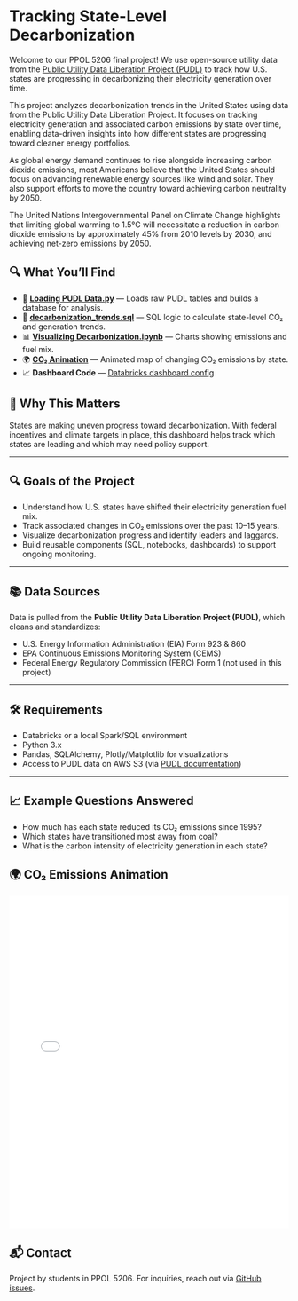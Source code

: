 # Tracking State-Level Decarbonization

Welcome to our PPOL 5206 final project! We use open-source utility data from the [Public Utility Data Liberation Project (PUDL)](https://catalyst.coop/pudl/) to track how U.S. states are progressing in decarbonizing their electricity generation over time.

This project analyzes decarbonization trends in the United States using data from the Public Utility Data Liberation Project. It focuses on tracking electricity generation and associated carbon emissions by state over time, enabling data-driven insights into how different states are progressing toward cleaner energy portfolios.

As global energy demand continues to rise alongside increasing carbon dioxide emissions, most Americans believe that the United States should focus on advancing renewable energy sources like wind and solar. They also support efforts to move the country toward achieving carbon neutrality by 2050.

The United Nations Intergovernmental Panel on Climate Change highlights that limiting global warming to 1.5°C will necessitate a reduction in carbon dioxide emissions by approximately 45% from 2010 levels by 2030, and achieving net-zero emissions by 2050.


## 🔍 What You’ll Find

- 💾 **[Loading PUDL Data.py](./Loading%20PUDL%20Data.py)** — Loads raw PUDL tables and builds a database for analysis.
- 🧮 **[decarbonization_trends.sql](./sql/decarbonization_trends.sql)** — SQL logic to calculate state-level CO₂ and generation trends.
- 📊 **[Visualizing Decarbonization.ipynb](./notebooks/Visualizing%20Decarbonization.ipynb)** — Charts showing emissions and fuel mix.
- 🌍 **[CO₂ Animation](./docs/co2_animation.html)** — Animated map of changing CO₂ emissions by state.
- 📈 **Dashboard Code** — [Databricks dashboard config](./dashboard/Decarbonization%20Monitoring%20Dashboard.lvdash.json)

## 📌 Why This Matters
States are making uneven progress toward decarbonization. With federal incentives and climate targets in place, this dashboard helps track which states are leading and which may need policy support.

---

## 🔍 Goals of the Project
- Understand how U.S. states have shifted their electricity generation fuel mix.
- Track associated changes in CO₂ emissions over the past 10–15 years.
- Visualize decarbonization progress and identify leaders and laggards.
- Build reusable components (SQL, notebooks, dashboards) to support ongoing monitoring.

---

## 📚 Data Sources
Data is pulled from the **Public Utility Data Liberation Project (PUDL)**, which cleans and standardizes:
- U.S. Energy Information Administration (EIA) Form 923 & 860
- EPA Continuous Emissions Monitoring System (CEMS)
- Federal Energy Regulatory Commission (FERC) Form 1 (not used in this project)

---

## 🛠️ Requirements
- Databricks or a local Spark/SQL environment
- Python 3.x
- Pandas, SQLAlchemy, Plotly/Matplotlib for visualizations
- Access to PUDL data on AWS S3 (via [PUDL documentation](https://catalystcoop-pudl.readthedocs.io/en/latest/))

---

## 📈 Example Questions Answered
- How much has each state reduced its CO₂ emissions since 1995?
- Which states have transitioned most away from coal?
- What is the carbon intensity of electricity generation in each state?


## 🌍 CO₂ Emissions Animation

<iframe src="./co2_animation.html" width="100%" height="600px" frameborder="0"></iframe>


## 📬 Contact
Project by students in PPOL 5206. For inquiries, reach out via [GitHub issues](https://github.com/your-username/your-repo/issues).
